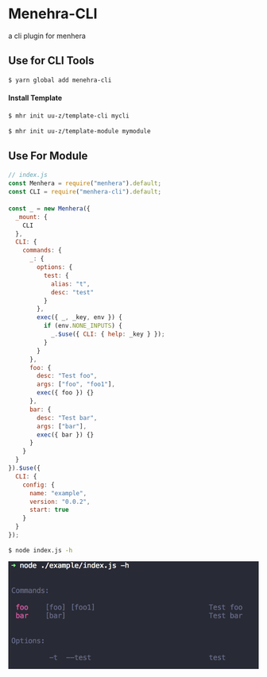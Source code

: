 # Menehra-CLI

a cli plugin for menhera

## Use for CLI Tools

```bash
$ yarn global add menehra-cli
```

#### Install Template

```bash
$ mhr init uu-z/template-cli mycli
```

```bash
$ mhr init uu-z/template-module mymodule
```

## Use For Module

```js
// index.js
const Menhera = require("menhera").default;
const CLI = require("menhera-cli").default;

const _ = new Menhera({
  _mount: {
    CLI
  },
  CLI: {
    commands: {
      _: {
        options: {
          test: {
            alias: "t",
            desc: "test"
          }
        },
        exec({ _, _key, env }) {
          if (env.NONE_INPUTS) {
            _.$use({ CLI: { help: _key } });
          }
        }
      },
      foo: {
        desc: "Test foo",
        args: ["foo", "foo1"],
        exec({ foo }) {}
      },
      bar: {
        desc: "Test bar",
        args: ["bar"],
        exec({ bar }) {}
      }
    }
  }
}).$use({
  CLI: {
    config: {
      name: "example",
      version: "0.0.2",
      start: true
    }
  }
});
```

```bash
$ node index.js -h
```

![preview](./assets/cli.png)
